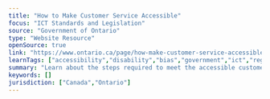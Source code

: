 ```yaml
---
title: "How to Make Customer Service Accessible"
focus: "ICT Standards and Legislation"
source: "Government of Ontario"
type: "Website Resource"
openSource: true
link: "https://www.ontario.ca/page/how-make-customer-service-accessible"
learnTags: ["accessibility","disability","bias","government","ict","regulation","inclusivePractice","canadianLandscape"]
summary: "Learn about the steps required to meet the accessible customer service standard by creating a policy and a plan to train staff on how to serve people with disabilities."
keywords: []
jurisdiction: ["Canada","Ontario"]
---
```


